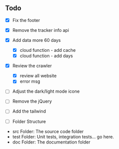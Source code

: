 ## Todo

- [x] Fix the footer
- [x] Remove the tracker info api
- [x] Add data more 60 days
    - [x] cloud function - add cache
    - [x] cloud function - add days
- [x] Review the crawler
    - [x] review all website
    - [x] error msg

- [ ] Adjust the dark/light mode icone
- [ ] Remove the jQuery
- [ ] Add the tailwind

- [ ] Folder Structure
* src Folder: The source code folder
* test Folder: Unit tests, integration tests… go here.
* doc Folder: The documentation folder
